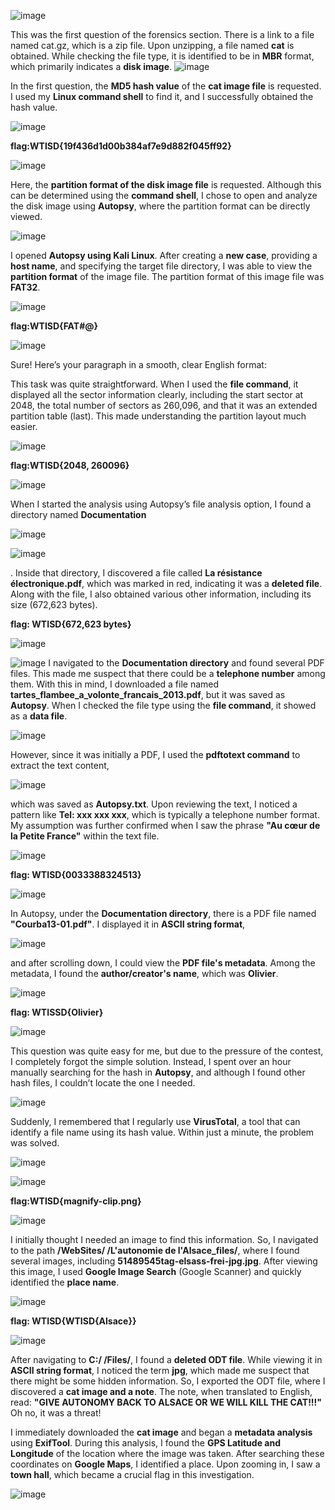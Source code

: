 ![image](https://github.com/user-attachments/assets/c20a6f07-7287-4306-84ba-f3bf7c3122b9)

This was the first question of the forensics section. There is a link to a file named cat.gz, which is a zip file. Upon unzipping, a file named **cat** is obtained. While checking the file type, it is identified to be in **MBR** format, which primarily indicates a **disk image**.
![image](https://github.com/user-attachments/assets/485d25fb-0019-458a-be6c-41fa6e196152)

In the first question, the **MD5 hash value** of the **cat image file** is requested. I used my **Linux command shell** to find it, and I successfully obtained the hash value.

![image](https://github.com/user-attachments/assets/e3943f05-5873-43c1-8280-572e8634ef94)

**flag:WTISD{19f436d1d00b384af7e9d882f045ff92}**


![image](https://github.com/user-attachments/assets/770bdd62-2c48-4e5d-bf36-ef41e0990a89)


Here, the **partition format of the disk image file** is requested. Although this can be determined using the **command shell**, I chose to open and analyze the disk image using **Autopsy**, where the partition format can be directly viewed.


![image](https://github.com/user-attachments/assets/87ca0f72-4bbe-4067-9a1e-1e902d4953a5)


I opened **Autopsy using Kali Linux**. After creating a **new case**, providing a **host name**, and specifying the target file directory, I was able to view the **partition format** of the image file. The partition format of this image file was **FAT32**.


![image](https://github.com/user-attachments/assets/564fdc71-d3a2-4113-b68c-b7a6bd700ec9)


**flag:WTISD{FAT#@}**

![image](https://github.com/user-attachments/assets/c1650203-70ad-4dd1-948d-2104a3ff7969)


Sure! Here’s your paragraph in a smooth, clear English format:

This task was quite straightforward. When I used the **file command**, it displayed all the sector information clearly, including the start sector at 2048, the total number of sectors as 260,096, and that it was an extended partition table (last). This made understanding the partition layout much easier.

![image](https://github.com/user-attachments/assets/485d25fb-0019-458a-be6c-41fa6e196152)

**flag:WTISD{2048, 260096}**

![image](https://github.com/user-attachments/assets/cc6773e5-8ffb-463f-a006-707d23c76bdc)


When I started the analysis using Autopsy’s file analysis option, I found a directory named **Documentation**

![image](https://github.com/user-attachments/assets/a2fa976a-1696-49c8-b452-945da30d57fe)


![image](https://github.com/user-attachments/assets/895df52d-072e-4374-add2-e8492c540b2d)

. Inside that directory, I discovered a file called **La résistance électronique.pdf**, which was marked in red, indicating it was a **deleted file**. Along with the file, I also obtained various other information, including its size (672,623 bytes).

**flag: WTISD{672,623 bytes}**


![image](https://github.com/user-attachments/assets/a8c8c054-bf7e-4293-8b56-5f3b3241cb43)

![image](https://github.com/user-attachments/assets/cde6e0a4-05d5-441e-8b2b-54881a19e61b)
I navigated to the **Documentation directory** and found several PDF files. This made me suspect that there could be a **telephone number** among them. With this in mind, I downloaded a file named **tartes\_flambee\_a\_volonte\_francais\_2013.pdf**, but it was saved as **Autopsy**. When I checked the file type using the **file command**, it showed as a **data file**.

![image](https://github.com/user-attachments/assets/df554f12-5681-4fe6-9e77-63e505ca9b55)


However, since it was initially a PDF, I used the **pdftotext command** to extract the text content,


![image](https://github.com/user-attachments/assets/5d64e51d-b9ed-4fe2-81c9-6a60ee15a478)


which was saved as **Autopsy.txt**. Upon reviewing the text, I noticed a pattern like **Tel: xxx xxx xxx**, which is typically a telephone number format. My assumption was further confirmed when I saw the phrase **"Au cœur de la Petite France"** within the text file.

![image](https://github.com/user-attachments/assets/45c247b0-2251-4e56-87f6-48aa3fb5a72e)

**flag: WTISD{0033388324513}**


![image](https://github.com/user-attachments/assets/d246f0f8-137e-4a92-b8bf-defb647140be)


In Autopsy, under the **Documentation directory**, there is a PDF file named **"Courba13-01.pdf"**. I displayed it in **ASCII string format**, 



![image](https://github.com/user-attachments/assets/abf4c79e-3531-4344-ab42-95312bbff770)


and after scrolling down, I could view the **PDF file's metadata**. Among the metadata, I found the **author/creator's name**, which was **Olivier**.


![image](https://github.com/user-attachments/assets/79cd456d-a781-4be0-861d-cb8253f24c6f)

**flag: WTISSD{Olivier}**

![image](https://github.com/user-attachments/assets/910acfb5-75ab-4e29-9ec1-16d0cb273ef4)

This question was quite easy for me, but due to the pressure of the contest, I completely forgot the simple solution. Instead, I spent over an hour manually searching for the hash in **Autopsy**, and although I found other hash files, I couldn’t locate the one I needed.

![image](https://github.com/user-attachments/assets/613edc92-cd6c-4b93-b1d7-e484768f9372)


Suddenly, I remembered that I regularly use **VirusTotal**, a tool that can identify a file name using its hash value. Within just a minute, the problem was solved.

![image](https://github.com/user-attachments/assets/2ae8cad1-542e-4e0a-bc8f-16d00d03ba69)



![image](https://github.com/user-attachments/assets/ecf1bda5-1adc-4f28-ae67-f39edf077a68)


**flag:WTISD{magnify-clip.png}**


![image](https://github.com/user-attachments/assets/6d2ce358-5b80-477d-b3be-80a1ea78f448)



I initially thought I needed an image to find this information. So, I navigated to the path **/WebSites/ /L'autonomie de l'Alsace\_files/**, where I found several images, including **51489545tag-elsass-frei-jpg.jpg**. After viewing this image, I used **Google Image Search** (Google Scanner) and quickly identified the **place name**.

![image](https://github.com/user-attachments/assets/f9230e8b-649f-4783-ae47-fc88e24ca74e)


**flag: WTISD{WTISD{Alsace}}**

![image](https://github.com/user-attachments/assets/608a7bcf-4473-4dba-9a96-4ec3e9a500f8)

After navigating to **C:/ /Files/**, I found a **deleted ODT file**. While viewing it in **ASCII string format**, I noticed the term **jpg**, which made me suspect that there might be some hidden information. So, I exported the ODT file, where I discovered a **cat image and a note**. The note, when translated to English, read: **"GIVE AUTONOMY BACK TO ALSACE OR WE WILL KILL THE CAT!!!"** Oh no, it was a threat!

I immediately downloaded the **cat image** and began a **metadata analysis** using **ExifTool**. During this analysis, I found the **GPS Latitude and Longitude** of the location where the image was taken. After searching these coordinates on **Google Maps**, I identified a place. Upon zooming in, I saw a **town hall**, which became a crucial flag in this investigation.


![image](https://github.com/user-attachments/assets/b5300a31-2644-4efd-883f-8d7ae026f5eb)



